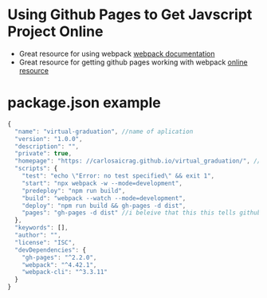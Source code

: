 # Using Github Pages to Get Javscript Project Online

* Great resource for using webpack
[webpack documentation](https://webpack.js.org/guides/getting-started/)
* Great resource for getting github pages working with webpack
[online resource](https://gist.github.com/cobyism/4730490)

# package.json example
```js
{
  "name": "virtual-graduation", //name of aplication
  "version": "1.0.0",
  "description": "",
  "private": true,
  "homepage": "https: //carlosaicrag.github.io/virtual_graduation/", //name of github pages website
  "scripts": {
    "test": "echo \"Error: no test specified\" && exit 1",
    "start": "npx webpack -w --mode=development",
    "predeploy": "npm run build",
    "build": "webpack --watch --mode=development",
    "deploy": "npm run build && gh-pages -d dist", 
    "pages": "gh-pages -d dist" //i beleive that this this tells github pages to unpack everything in the dist folder...
  },
  "keywords": [],
  "author": "",
  "license": "ISC",
  "devDependencies": {
    "gh-pages": "^2.2.0",
    "webpack": "^4.42.1",
    "webpack-cli": "^3.3.11"
  }
}
```

